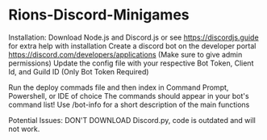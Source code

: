 # Rions-Discord-Minigames

Installation:
  Download Node.js and Discord.js or see https://discordjs.guide for extra help with installation
  Create a discord bot on the developer portal https://discord.com/developers/applications (Make sure to give admin permissions)
  Update the config file with your respective Bot Token, Client Id, and Guild ID (Only Bot Token Required)
  
  Run the deploy commads file and then index in Command Prompt, Powershell, or IDE of choice
  The commands should appear in your bot's command list!
  Use /bot-info for a short description of the main functions
  
  
Potential Issues:
  DON'T DOWNLOAD Discord.py, code is outdated and will not work.
